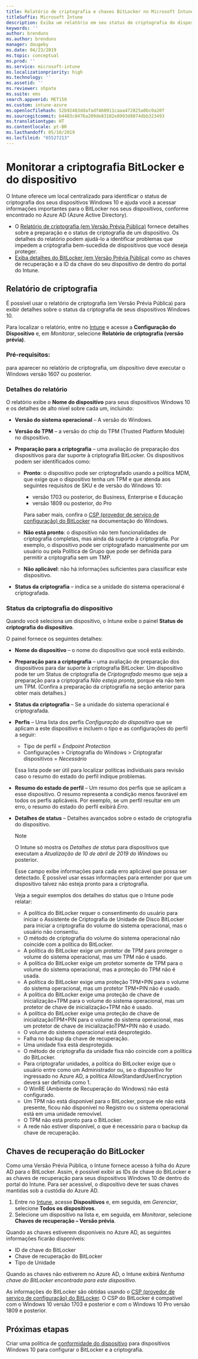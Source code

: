 ```yaml
---
title: Relatório de criptografia e chaves BitLocker no Microsoft Intune
titleSuffix: Microsoft Intune
description: Exiba um relatório em seu status de criptografia do dispositivo e acesse as chaves de recuperação do BitLocker de dentro do portal do Microsoft Intune.
keywords: ''
author: brenduns
ms.author: brenduns
manager: dougeby
ms.date: 04/23/2019
ms.topic: conceptual
ms.prod: ''
ms.service: microsoft-intune
ms.localizationpriority: high
ms.technology: ''
ms.assetid: ''
ms.reviewer: shpate
ms.suite: ems
search.appverid: MET150
ms.custom: intune-azure
ms.openlocfilehash: 52b92483ddafadf460911caaa472825a0bc0a20f
ms.sourcegitcommit: b4483c8476a209de83102e8993d8074dbb323493
ms.translationtype: HT
ms.contentlocale: pt-BR
ms.lasthandoff: 05/10/2019
ms.locfileid: "65527213"
---
```

# <a name="monitor-bitlocker-and-device-encryption"></a>Monitorar a criptografia BitLocker e do dispositivo  
O Intune oferece um local centralizado para identificar o status de criptografia dos seus dispositivos Windows 10 e ajuda você a acessar informações importantes para o BitLocker nos seus dispositivos, conforme encontrado no Azure AD (Azure Active Directory).  

- O [Relatório de criptografia (em Versão Prévia Pública)](#encryption-report) fornece detalhes sobre a preparação e o status de criptografia de um dispositivo. Os detalhes do relatório podem ajudá-lo a identificar problemas que impedem a criptografia bem-sucedida de dispositivos que você deseja proteger.  
- [Exiba detalhes do BitLocker (em Versão Prévia Pública)](#bitlocker-recovery-keys) como as chaves de recuperação e a ID da chave do seu dispositivo de dentro do portal do Intune.  

## <a name="encryption-report"></a>Relatório de criptografia
É possível usar o relatório de criptografia (em Versão Prévia Pública) para exibir detalhes sobre o status da criptografia de seus dispositivos Windows 10.  

Para localizar o relatório, entre no [Intune](https://aka.ms/intuneportal) e acesse a **Configuração do Dispositivo** e, em *Monitorar*, selecione **Relatório de criptografia (versão prévia)**.  

### <a name="prerequisites"></a>Pré-requisitos:
para aparecer no relatório de criptografia, um dispositivo deve executar o Windows versão 1607 ou posterior.  

### <a name="report-details"></a>Detalhes do relatório
O relatório exibe o **Nome do dispositivo** para seus dispositivos Windows 10 e os detalhes de alto nível sobre cada um, incluindo:  
- **Versão do sistema operacional** – A versão do Windows.  
- **Versão do TPM** – a versão do chip do TPM (Trusted Platform Module) no dispositivo.  
- **Preparação para a criptografia** – uma avaliação de preparação dos dispositivos para dar suporte à criptografia BitLocker. Os dispositivos podem ser identificados como:
  - **Pronto**: o dispositivo pode ser criptografado usando a política MDM, que exige que o dispositivo tenha um TPM e que atenda aos seguintes requisitos de SKU e de versão do Windows 10:
    - versão 1703 ou posterior, do Business, Enterprise e Educação
    - versão 1809 ou posterior, do Pro  
  
    Para saber mais, confira o [CSP (provedor de serviço de configuração) do BitLocker](https://docs.microsoft.com/windows/client-management/mdm/bitlocker-csp) na documentação do Windows.  

  - **Não está pronto**: o dispositivo não tem funcionalidades de criptografia completas, mas ainda dá suporte à criptografia. Por exemplo, o dispositivo pode ser criptografado manualmente por um usuário ou pela Política de Grupo que pode ser definida para permitir a criptografia sem um TMP.
  - **Não aplicável**: não há informações suficientes para classificar este dispositivo.  

- **Status da criptografia** – indica se a unidade do sistema operacional é criptografada.  


### <a name="device-encryption-status"></a>Status da criptografia do dispositivo
Quando você seleciona um dispositivo, o Intune exibe o painel **Status de criptografia do dispositivo**.

O painel fornece os seguintes detalhes:  
- **Nome do dispositivo** – o nome do dispositivo que você está exibindo.  
- **Preparação para a criptografia** – uma avaliação de preparação dos dispositivos para dar suporte à criptografia BitLocker. Um dispositivo pode ter um Status de criptografia de *Criptografado* mesmo que seja a preparação para a criptografia *Não esteja pronta*, porque ela não tem um TPM. (Confira a preparação da criptografia na seção anterior para obter mais detalhes.)
- **Status da criptografia** – Se a unidade do sistema operacional é criptografada.  
- **Perfis** – Uma lista dos perfis *Configuração do dispositivo* que se aplicam a este dispositivo e incluem o tipo e as configurações do perfil a seguir:  
  - Tipo de perfil = *Endpoint Protection*  
  - Configurações > Criptografia do Windows > Criptografar dispositivos = *Necessário*  

  Essa lista pode ser útil para localizar políticas individuais para revisão caso o resumo do estado do perfil indique problemas.  

- **Resumo do estado de perfil** – Um resumo dos perfis que se aplicam a esse dispositivo. O resumo representa a condição menos favorável em todos os perfis aplicáveis. Por exemplo, se um perfil resultar em um erro, o resumo do estado do perfil exibirá *Erro*.  
- **Detalhes de status** – Detalhes avançados sobre o estado de criptografia do dispositivo. 
  > [!NOTE]  
  > O Intune só mostra os *Detalhes de status* para dispositivos que executam a *Atualização de 10 de abril de 2019 do Windows* ou posterior.
  
  Esse campo exibe informações para cada erro aplicável que possa ser detectado. É possível usar essas informações para entender por que um dispositivo talvez não esteja pronto para a criptografia.  

  Veja a seguir exemplos dos detalhes do status que o Intune pode relatar:  

   - A política do BitLocker requer o consentimento do usuário para iniciar o Assistente de Criptografia de Unidade de Disco BitLocker para iniciar a criptografia do volume do sistema operacional, mas o usuário não consentiu.  
   - O método de criptografia do volume do sistema operacional não coincide com a política do BitLocker.  
   - A política do BitLocker exige um protetor de TPM para proteger o volume do sistema operacional, mas um TPM não é usado.  
   - A política do BitLocker exige um protetor somente de TPM para o volume do sistema operacional, mas a proteção do TPM não é usada.  
   - A política do BitLocker exige uma proteção TPM+PIN para o volume do sistema operacional, mas um protetor TPM+PIN não é usado.  
   - A política do BitLocker exige uma proteção de chave de inicialização+TPM para o volume do sistema operacional, mas um protetor de chave de inicialização+TPM não é usado.  
   - A política do BitLocker exige uma proteção de chave de inicializaçãoTPM+PIN para o volume do sistema operacional, mas um protetor de chave de inicializaçãoTPM+PIN não é usado.  
   - O volume do sistema operacional está desprotegido.  
   - Falha no backup da chave de recuperação.  
   - Uma unidade fixa está desprotegida.  
   - O método de criptografia da unidade fixa não coincide com a política do BitLocker.  
   - Para criptografar unidades, a política do BitLocker exige que o usuário entre como um Administrador ou, se o dispositivo for ingressado no Azure AD, a política AllowStandardUserEncryption deverá ser definida como 1.  
   - O WinRE (Ambiente de Recuperação do Windows) não está configurado.  
   - Um TPM não está disponível para o BitLocker, porque ele não está presente, ficou não disponível no Registro ou o sistema operacional está em uma unidade removível.  
   - O TPM não está pronto para o BitLocker.  
   - A rede não estiver disponível, o que é necessário para o backup da chave de recuperação.  

## <a name="bitlocker-recovery-keys"></a>Chaves de recuperação do BitLocker
Como uma Versão Prévia Pública, o Intune fornece acesso à folha do Azure AD para o BitLocker. Assim, é possível exibir as IDs de chave do BitLocker e as chaves de recuperação para seus dispositivos Windows 10 de dentro do portal do Intune.  Para ser acessível, o dispositivo deve ter suas chaves mantidas sob a custódia do Azure AD. 
1. Entre no [Intune](https://aka.ms/intuneportal), acesse **Dispositivos** e, em seguida, em *Gerenciar*, selecione **Todos os dispositivos**.
2. Selecione um dispositivo na lista e, em seguida, em *Monitorar*, selecione **Chaves de recuperação – Versão prévia**.  
  
Quando as chaves estiverem disponíveis no Azure AD, as seguintes informações ficarão disponíveis:
- ID de chave do BitLocker
- Chave de recuperação do BitLocker
- Tipo de Unidade  

Quando as chaves não estiverem no Azure AD, o Intune exibirá *Nenhuma chave do BitLocker encontrada para este dispositivo*.  

As informações do BitLocker são obtidas usando o [CSP (provedor de serviço de configuração) do BitLocker](https://docs.microsoft.com/windows/client-management/mdm/bitlocker-csp). O CSP do BitLocker é compatível com o Windows 10 versão 1703 e posterior e com o Windows 10 Pro versão 1809 e posterior. 

## <a name="next-steps"></a>Próximas etapas
Criar uma política de [conformidade do dispositivo](compliance-policy-create-windows.md) para dispositivos Windows 10 para configurar o BitLocker e a criptografia.
